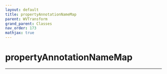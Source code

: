 ```yaml
---
layout: default
title: propertyAnnotationNameMap
parent: WVTransform
grand_parent: Classes
nav_order: 173
mathjax: true
---
```


#  propertyAnnotationNameMap




---

